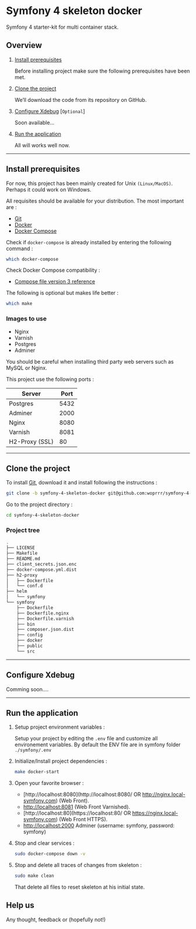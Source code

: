 # Symfony 4 skeleton docker
Symfony 4 starter-kit for multi container stack.

## Overview

1. [Install prerequisites](#install-prerequisites)

    Before installing project make sure the following prerequisites have been met.

2. [Clone the project](#clone-the-project)

    We’ll download the code from its repository on GitHub.

3. [Configure Xdebug](#configure-xdebug) [`Optional`]

    Soon available...

4. [Run the application](#run-the-application)

    All will works well now.
___

## Install prerequisites

For now, this project has been mainly created for Unix `(Linux/MacOS)`. Perhaps it could work on Windows.

All requisites should be available for your distribution. The most important are :

* [Git](https://git-scm.com/downloads)
* [Docker](https://docs.docker.com/engine/installation/)
* [Docker Compose](https://docs.docker.com/compose/install/)

Check if `docker-compose` is already installed by entering the following command : 

```sh
which docker-compose
```

Check Docker Compose compatibility :

* [Compose file version 3 reference](https://docs.docker.com/compose/compose-file/)

The following is optional but makes life better :

```sh
which make
```

### Images to use

* Nginx
* Varnish
* Postgres
* Adminer

You should be careful when installing third party web servers such as MySQL or Nginx.

This project use the following ports :

| Server     | Port |
|------------|------|
| Postgres      | 5432 |
| Adminer | 2000 |
| Nginx      | 8080 |
| Varnish      | 8081 |
|  H2-Proxy (SSL) | 80 |

___

## Clone the project

To install [Git](http://git-scm.com/book/en/v2/Getting-Started-Installing-Git), download it and install following the instructions :

```sh
git clone -b symfony-4-skeleton-docker git@github.com:woprrr/symfony-4-skeleton-docker.git
```

Go to the project directory :

```sh
cd symfony-4-skeleton-docker
```

### Project tree

```sh
.
├── LICENSE
├── Makefile
├── README.md
├── client_secrets.json.enc
├── docker-compose.yml.dist
├── h2-proxy
│   ├── Dockerfile
│   └── conf.d
├── helm
│   └── symfony
└── symfony
    ├── Dockerfile
    ├── Dockerfile.nginx
    ├── Dockerfile.varnish
    ├── bin
    ├── composer.json.dist
    ├── config
    ├── docker
    ├── public
    └── src
```

___


## Configure Xdebug

Comming soon....
___

## Run the application

1. Setup project environment variables :

    Setup your project by editing the `.env` file and customize all environement variables. By default the ENV file are in symfony folder `./symfony/.env`

2. Initialize/Install project dependencies :

    ```sh
    make docker-start
    ```

3. Open your favorite browser :

    * [http://localhost:8080](http://localhost:8080/ OR http://nginx.local-symfony.com) (Web Front).
    * [http://localhost:8081](http://localhost:8081/) (Web Front Varnished).
    * [http://localhost:80](https://localhost:80/ OR https://nginx.local-symfony.com) (Web Front HTTPS).
    * [http://localhost:2000](http://localhost:2000/) Adminer (username: symfony, password: symfony)

4. Stop and clear services :

    ```sh
    sudo docker-compose down -v
    ```

5. Stop and delete all traces of changes from skeleton :

    ```sh
    sudo make clean
    ```
    That delete all files to reset skeleton at his initial state.

## Help us

Any thought, feedback or (hopefully not!)